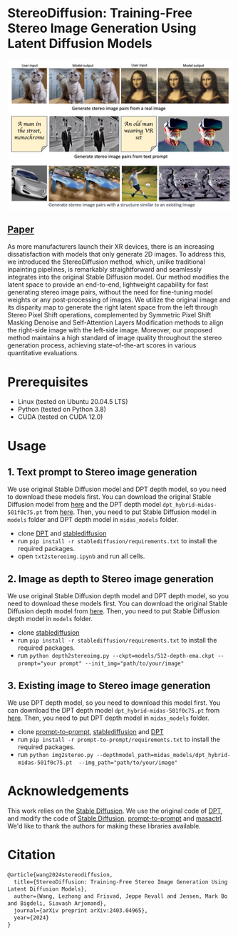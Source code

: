 # StereoDiffusion: Training-Free Stereo Image Generation Using Latent Diffusion Models

![Representative](assets/Representative.jpg)

## [Paper](https://arxiv.org/abs/2403.04965)

As more manufacturers launch their XR devices, there is an increasing dissatisfaction with models that only generate 2D images. To address this, we introduced the StereoDiffusion method, which, unlike traditional inpainting pipelines, is remarkably straightforward and seamlessly integrates into the original Stable Diffusion model. Our method modifies the latent space to provide an end-to-end, lightweight capability for fast generating stereo image pairs, without the need for fine-tuning model weights or any post-processing of images. We utilize the original image and its disparity map to generate the right latent space from the left through Stereo Pixel Shift operations, complemented by Symmetric Pixel Shift Masking Denoise and Self-Attention Layers Modification methods to align the right-side image with the left-side image. Moreover, our proposed method maintains a high standard of image quality throughout the stereo generation process, achieving state-of-the-art scores in various quantitative evaluations.

# Prerequisites

- Linux (tested on Ubuntu 20.04.5 LTS)
- Python (tested on Python 3.8)
- CUDA (tested on CUDA 12.0)


# Usage
## 1. Text prompt to Stereo image generation
We use original Stable Diffusion model and DPT depth model, so you need to download these models first. You can download the original Stable Diffusion model from [here](https://huggingface.co/stabilityai/stable-diffusion-2-1/blob/main/v2-1_768-ema-pruned.ckpt) and the DPT depth model `dpt_hybrid-midas-501f0c75.pt` from [here](https://github.com/isl-org/DPT). Then, you need to put Stable Diffusion model in `models` folder and DPT depth model in `midas_models` folder.

- clone [DPT](https://github.com/isl-org/DPT) and [stablediffusion](https://github.com/Stability-AI/stablediffusion)
- run `pip install -r stablediffusion/requirements.txt` to install the required packages.
- open `txt2stereoimg.ipynb` and run all cells.

## 2. Image as depth to Stereo image generation
We use original Stable Diffusion depth model and DPT depth model, so you need to download these models first. You can download the original Stable Diffusion depth model from [here](https://huggingface.co/stabilityai/stable-diffusion-2-depth/blob/main/512-depth-ema.ckpt). Then, you need to put Stable Diffusion depth model in `models` folder.

- clone [stablediffusion](https://github.com/Stability-AI/stablediffusion)
- run `pip install -r stablediffusion/requirements.txt` to install the required packages.
- run `python depth2stereoimg.py --ckpt=models/512-depth-ema.ckpt --prompt="your prompt" --init_img="path/to/your/image"`

## 3. Existing image to Stereo image generation
We use DPT depth model, so you need to download this model first. You can download the DPT depth model `dpt_hybrid-midas-501f0c75.pt` from [here](https://github.com/isl-org/DPT). Then, you need to put DPT depth model in `midas_models` folder.

- clone [prompt-to-prompt](https://github.com/google/prompt-to-prompt), [stablediffusion](https://github.com/Stability-AI/stablediffusion) and [DPT](https://github.com/isl-org/DPT)
- run `pip install -r prompt-to-prompt/requirements.txt` to install the required packages.
- run `python img2stereo.py --depthmodel_path=midas_models/dpt_hybrid-midas-501f0c75.pt  --img_path="path/to/your/image"`

# Acknowledgements

This work relies on the [Stable Diffusion](https://github.com/Stability-AI/stablediffusion.git). We use the original code of [DPT](https://github.com/isl-org/DPT), and modify the code of [Stable Diffusion](https://github.com/Stability-AI/stablediffusion.git), [prompt-to-prompt](https://github.com/google/prompt-to-prompt) and [masactrl](https://github.com/TencentARC/MasaCtrl). We'd like to thank the authors for making these libraries available.

# Citation
```
@article{wang2024stereodiffusion,
  title={StereoDiffusion: Training-Free Stereo Image Generation Using Latent Diffusion Models},
  author={Wang, Lezhong and Frisvad, Jeppe Revall and Jensen, Mark Bo and Bigdeli, Siavash Arjomand},
  journal={arXiv preprint arXiv:2403.04965},
  year={2024}
}
```
